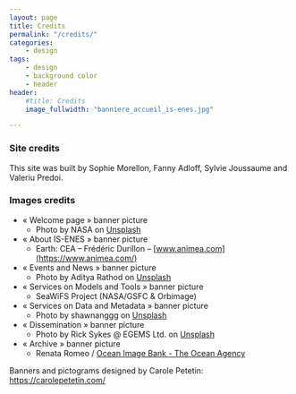 ```yaml
---
layout: page
title: Credits
permalink: "/credits/"
categories:
    - design
tags:
    - design
    - background color
    - header
header:
    #title: Credits
    image_fullwidth: "banniere_accueil_is-enes.jpg"

---
```


### Site credits

This site was built by Sophie Morellon, Fanny Adloff, Sylvie Joussaume and Valeriu Predoi.

### Images credits

- « Welcome page » banner picture
  - Photo by NASA on [Unsplash](https://unsplash.com)
- « About IS-ENES » banner picture
  - Earth: CEA – Frédéric Durillon – [www.animea.com](https://www.animea.com/)
- « Events and News » banner picture
  - Photo by Aditya Rathod on [Unsplash](https://unsplash.com)
- « Services on Models and Tools » banner picture
  - SeaWiFS Project (NASA/GSFC & Orbimage)
- « Services on Data and Metadata » banner picture
  - Photo by shawnanggg on [Unsplash](https://unsplash.com)
- « Dissemination » banner picture
  - Photo by Rick Sykes @ EGEMS Ltd. on [Unsplash](https://unsplash.com)
- « Archive » banner picture
  - Renata Romeo / [Ocean Image Bank - The Ocean Agency](https://www.theoceanagency.org/ocean-image-bank)

Banners and pictograms designed by Carole Petetin: <https://carolepetetin.com/>
